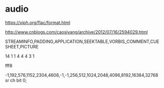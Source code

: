 # audio

https://xiph.org/flac/format.html

http://www.cnblogs.com/caosiyang/archive/2012/07/16/2594029.html

STREAMINFO,PADDING,APPLICATION,SEEKTABLE,VORBIS_COMMENT,CUESHEET,PICTURE

14 1 1
4 4 4 3 1

fff8

-1,192,576,1152,2304,4608,-1,-1,256,512,1024,2048,4096,8192,16384,32768 sr
ch bit 0;

